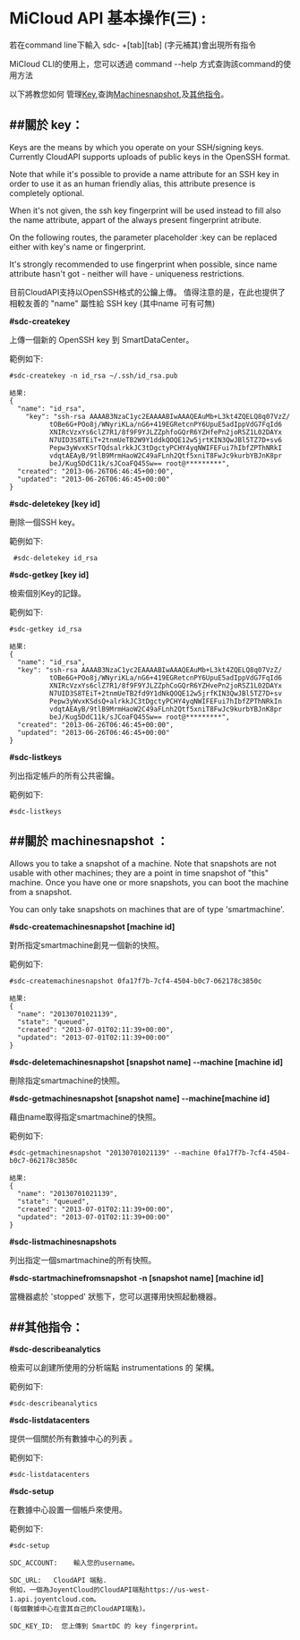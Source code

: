 
MiCloud API 基本操作(三) :
===

若在command line下輸入 sdc- +[tab][tab] (字元補其)會出現所有指令

MiCloud CLI的使用上，您可以透過 command --help 方式查詢該command的使用方法

以下將教您如何 管理[Key](#Key),查詢[Machinesnapshot](#Machinesnapshot),及[其他指令](#Other)。

##關於 key：<a name="Key"></a>
--------------------------------------------------------------------------------------
Keys are the means by which you operate on your SSH/signing keys. 
Currently CloudAPI supports uploads of public keys in the OpenSSH format.

Note that while it's possible to provide a name attribute for an SSH key in order to use it as an human friendly alias, 
this attribute presence is completely optional.

When it's not given, the ssh key fingerprint will be used instead to fill also the name attribute, 
appart of the always present fingerprint atribute.

On the following routes, the parameter placeholder :key can be replaced either with key's name or fingerprint.

It's strongly recommended to use fingerprint when possible, 
since name attribute hasn't got - neither will have - uniqueness restrictions.




目前CloudAPI支持以OpenSSH格式的公鑰上傳。
值得注意的是，在此也提供了相較友善的 "name" 屬性給 SSH key (其中name 可有可無)

__\#sdc-createkey__ 

上傳一個新的 OpenSSH key 到 SmartDataCenter。

範例如下:
 
```
#sdc-createkey -n id_rsa ~/.ssh/id_rsa.pub

結果:
{
  "name": "id_rsa",
    "key": "ssh-rsa AAAAB3NzaC1yc2EAAAABIwAAAQEAuMb+L3kt4ZQELQ8q07VzZ/
          tOBe6G+POo8j/WNyriKLa/nG6+419EGRetcnPY6UpuE5adIppVdG7FqId6
		  XNIRcVzxYs6clZ7R1/8f9F9YJLZZphfoGQrR6YZHfePn2joRSZ1L02DAYx
		  N7UID3S8TEiT+2tnmUeTB2W9Y1ddkQOQE12w5jrtKIN3QwJBl5TZ7D+sv6
		  Pepw3yWvxKSrTQdsalrkkJC3tDgctyPCHY4yqNWIFEFui7hIbfZPThNRkI
		  vdqtAEAyB/9tlB9MrmHaoW2C49aFLnh2Qtf5xniT8FwJc9kurbYBJnK8pr
		  beJ/Kug5DdC11k/sJCoaFQ45Sw== root@*********",
  "created": "2013-06-26T06:46:45+00:00",
  "updated": "2013-06-26T06:46:45+00:00"
}
```

__\#sdc-deletekey  [key id]__ 

刪除一個SSH key。

範例如下:

```
 #sdc-deletekey id_rsa
```

__\#sdc-getkey [key id]__ 

檢索個別Key的記錄。

範例如下:

```
#sdc-getkey id_rsa

結果:
{
  "name": "id_rsa",
  "key": "ssh-rsa AAAAB3NzaC1yc2EAAAABIwAAAQEAuMb+L3kt4ZQELQ8q07VzZ/
          tOBe6G+POo8j/WNyriKLa/nG6+419EGRetcnPY6UpuE5adIppVdG7FqId6
		  XNIRcVzxYs6clZ7R1/8f9F9YJLZZphCoGQrR6YZHvePn2joRSZ1L02DAYx
		  N7UID3S8TEiT+2tnmUeTB2fd9Y1dNkQOQE12w5jrfKIN3QwJBl5TZ7D+sv
		  Pepw3yWvxKSdsQ+alrkkJC3tDgctyPCHY4yqNWIFEFui7hIbfZPThNRkIn
		  vdqtAEAyB/9tlB9MrmHaoW2C49aFLnh2Qtf5xniT8FwJc9kurbYBJnK8pr
		  beJ/Kug5DdC11k/sJCoaFQ45Sw== root@*********",
  "created": "2013-06-26T06:46:45+00:00",
  "updated": "2013-06-26T06:46:45+00:00"
}
```

__\#sdc-listkeys__  

列出指定帳戶的所有公共密鑰。

範例如下:

```
#sdc-listkeys
```

##關於 machinesnapshot ：<a name="Machinesnapshot"></a>
--------------------------------------------------------------------------------------
Allows you to take a snapshot of a machine. Note that snapshots are not usable with other machines; 
they are a point in time snapshot of "this" machine. Once you have one or more snapshots, 
you can boot the machine from a snapshot.

You can only take snapshots on machines that are of type 'smartmachine'.


__\#sdc-createmachinesnapshot [machine id]__  

對所指定smartmachine創見一個新的快照。

範例如下:

```
#sdc-createmachinesnapshot 0fa17f7b-7cf4-4504-b0c7-062178c3850c

結果:
{
  "name": "20130701021139",
  "state": "queued",
  "created": "2013-07-01T02:11:39+00:00",
  "updated": "2013-07-01T02:11:39+00:00"
}

```

__\#sdc-deletemachinesnapshot [snapshot name] --machine [machine id]__  

刪除指定smartmachine的快照。

__\#sdc-getmachinesnapshot [snapshot name] --machine[machine id]__  

藉由name取得指定smartmachine的快照。

範例如下:

```
#sdc-getmachinesnapshot "20130701021139" --machine 0fa17f7b-7cf4-4504-b0c7-062178c3850c

結果:
{
  "name": "20130701021139",
  "state": "queued",
  "created": "2013-07-01T02:11:39+00:00",
  "updated": "2013-07-01T02:11:39+00:00"
}

```

__\#sdc-listmachinesnapshots__  

列出指定一個smartmachine的所有快照。

__\#sdc-startmachinefromsnapshot -n [snapshot name] [machine id]__  

當機器處於 'stopped' 狀態下，您可以選擇用快照起動機器。

##其他指令：<a name="Other"></a>
--------------------------------------------------------------------------------------

__\#sdc-describeanalytics__ 

檢索可以創建所使用的分析端點 instrumentations 的 架構。

範例如下:

```
#sdc-describeanalytics
```

__\#sdc-listdatacenters__ 

提供一個關於所有數據中心的列表 。

範例如下:

```
#sdc-listdatacenters
```

__\#sdc-setup__ 

在數據中心設置一個帳戶來使用。

範例如下:

```
#sdc-setup

SDC_ACCOUNT:    輸入您的username。

SDC_URL:   CloudAPI 端點.
例如，一個為JoyentCloud的CloudAPI端點https://us-west-1.api.joyentcloud.com。 
(每個數據中心在雲其自己的CloudAPI端點)。

SDC_KEY_ID:  您上傳到 SmartDC 的 key fingerprint。
```





